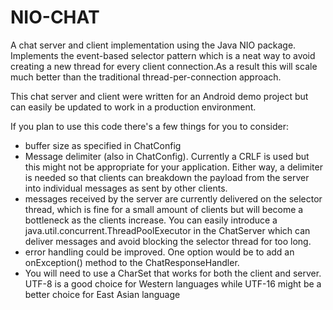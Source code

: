 NIO-CHAT
=======

A chat server and client implementation using the Java NIO package. Implements the event-based selector pattern which is a neat way to avoid creating a new thread for every client connection.As a result this will scale much better than the traditional thread-per-connection approach. 

This chat server and client were written for an Android demo project but can easily be updated to work in a production environment.

If you plan to use this code there's a few things for you to consider:

- buffer size as specified in ChatConfig
- Message delimiter (also in ChatConfig). Currently a CRLF is used but this might not be appropriate for your application. Either way, a delimiter is needed so that clients can breakdown the payload from the server into individual messages as sent by other clients. 
- messages received by the server are currently delivered on the selector thread, which is fine for a small amount of clients but will become a bottleneck as the clients increase. You can easily introduce a java.util.concurrent.ThreadPoolExecutor in the ChatServer which can deliver messages and avoid blocking the selector thread for too long. 
- error handling could be improved. One option would be to add an onException() method to the ChatResponseHandler. 
- You will need to use a CharSet that works for both the client and server. UTF-8 is a good choice for Western languages while UTF-16 might be a better choice for East Asian language

